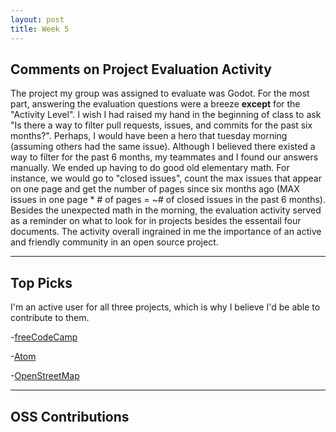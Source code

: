 ```yaml
---
layout: post
title: Week 5
---
```


Comments on Project Evaluation Activity
---
The project my group was assigned to evaluate was Godot. For the most part, answering the evaluation questions were a breeze **except** for the "Activity Level". I wish I had raised my hand in the beginning of class to ask "Is there a way to filter pull requests, issues, and commits for the past six months?". Perhaps, I would have been a hero that tuesday morning (assuming others had the same issue). Although I believed there existed a way to filter for the past 6 months, my teammates and I found our answers manually. We ended up having to do good old elementary math. For instance, we would go to "closed issues", count the max issues that appear on one page and get the number of pages since six months ago (MAX issues in one page * # of pages = ~# of closed issues in the past 6 months). Besides the unexpected math in the morning, the evaluation activity served as a reminder on what to look for in projects besides the essentail four documents. The activity overall ingrained in me the importance of an active and friendly community in an open source project.

---
Top Picks
---
I'm an active user for all three projects, which is why I believe I'd be able to contribute to them. 

-[freeCodeCamp](https://github.com/freeCodeCamp/freeCodeCamp)<br>
 
 
-[Atom](https://github.com/atom)<br>
  

-[OpenStreetMap](https://github.com/openstreetmap)<br>

---
OSS Contributions
---

